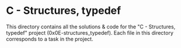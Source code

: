 # C - Structures, typedef

This directory contains all the solutions & code for the "C - Structures, typedef" project (0x0E-structures_typedef).
Each file in this directory corresponds to a task in the project.
